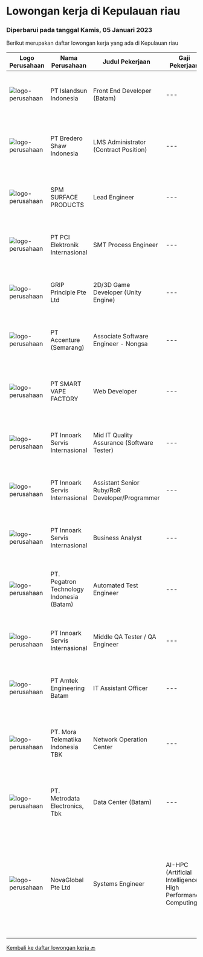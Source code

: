 
  # Lowongan kerja di Kepulauan riau

  ### Diperbarui pada tanggal Kamis, 05 Januari 2023

  Berikut merupakan daftar lowongan kerja yang ada di Kepulauan riau

  |Logo Perusahaan | Nama Perusahaan | Judul Pekerjaan | Gaji Pekerjaan | Lokasi | Deskripsi | Tanggal diunggah | Pranala |
  | -------------- | --------------- | --------------- | --------- | --------- | -------------- | ------- | ----------- |
  |![logo-perusahaan](https://image-service-cdn.seek.com.au/2762f5e4f00294fd3e3bb63801ffa0bedcf19834/ee4dce1061f3f616224767ad58cb2fc751b8d2dc)|PT Islandsun Indonesia|Front End Developer (Batam)|---|Batam|JOB DESC: Merancang front end untuk Applikasi dan web project system dalam aplikasi digital platform Sales &amp; Distribution System yang dibangun...|Selasa, 03 Januari 2023|https://www.jobstreet.co.id/id/job/front-end-developer-batam-4165466?token=0~3b0887ea-3380-4528-8a7f-a78fd7238775&sectionRank=1&jobId=jobstreet-id-job-4165466|
|![logo-perusahaan](https://image-service-cdn.seek.com.au/c4db8532dcefc76f459088ffaa174b147b43d567/ee4dce1061f3f616224767ad58cb2fc751b8d2dc)|PT Bredero Shaw Indonesia|LMS Administrator (Contract Position)|---|Batam|Main Duties &amp; Responsibilities:Responsible for the support, design, development, implementation, delivery, and maintenance of content, assets, and...|Senin, 02 Januari 2023|https://www.jobstreet.co.id/id/job/lms-administrator-contract-position-4163956?token=0~3b0887ea-3380-4528-8a7f-a78fd7238775&sectionRank=2&jobId=jobstreet-id-job-4163956|
|![logo-perusahaan](https://image-service-cdn.seek.com.au/0e19f72c074da8015551c6ec1974974e38574295/ee4dce1061f3f616224767ad58cb2fc751b8d2dc)|SPM SURFACE PRODUCTS|Lead Engineer|---|Batam|Travel to support internal and/or external customer needs. Work non-standard hours in support of rig down situations. Lead continuous improvement of...|Sabtu, 31 Desember 2022|https://www.jobstreet.co.id/id/job/lead-engineer-4154152?token=0~3b0887ea-3380-4528-8a7f-a78fd7238775&sectionRank=3&jobId=jobstreet-id-job-4154152|
|![logo-perusahaan](https://image-service-cdn.seek.com.au/cb5210d92290646f62d4c537f288eeda570f857e/ee4dce1061f3f616224767ad58cb2fc751b8d2dc)|PT PCI Elektronik Internasional|SMT Process Engineer|---|Batam|Qualifications: D3 or Degree in Electronic Familiar with PCBA Product Familiar SMT Process (Minimum 1 year) Able Speak English Able operated computer...|Jumat, 30 Desember 2022|https://www.jobstreet.co.id/id/job/smt-process-engineer-4162050?token=0~3b0887ea-3380-4528-8a7f-a78fd7238775&sectionRank=4&jobId=jobstreet-id-job-4162050|
|![logo-perusahaan](https://image-service-cdn.seek.com.au/126b726d280947124b62777270a5c4f1f8b4d4cb/ee4dce1061f3f616224767ad58cb2fc751b8d2dc)|GRIP Principle Pte Ltd|2D/3D Game Developer (Unity Engine)|---|Batam|THE OPPORTUNITYLooking for a developer to build Mobile RPG (Role-Playing Games) using the Unity framework. Your primary responsibilities will be to...|Sabtu, 31 Desember 2022|https://www.jobstreet.co.id/id/job/2d-3d-game-developer-unity-engine-4153571?token=0~3b0887ea-3380-4528-8a7f-a78fd7238775&sectionRank=5&jobId=jobstreet-id-job-4153571|
|![logo-perusahaan](https://image-service-cdn.seek.com.au/1c2e28fa09a87d89b9dac6106fdc6fa435c484bb/ee4dce1061f3f616224767ad58cb2fc751b8d2dc)|PT Accenture (Semarang)|Associate Software Engineer - Nongsa|---|Batam|About Accenture Accenture is a global professional services company with leading capabilities in digital, cloud, and security. Combining unmatched...|Jumat, 30 Desember 2022|https://www.jobstreet.co.id/id/job/associate-software-engineer-nongsa-4145077?token=0~3b0887ea-3380-4528-8a7f-a78fd7238775&sectionRank=6&jobId=jobstreet-id-job-4145077|
|![logo-perusahaan](https://i.ibb.co/sqvTCh9/112815900-stock-vector-no-image-available-icon-flat-vector.webp)|PT SMART VAPE FACTORY|Web Developer|---|Batam|Membangun sistem atau perangkat lunak sesuai dengan kebutuhan Merancang, membuat, dan memelihara situs website dan aplikasi website yang dimiliki oleh...|Selasa, 27 Desember 2022|https://www.jobstreet.co.id/id/job/web-developer-4158778?token=0~3b0887ea-3380-4528-8a7f-a78fd7238775&sectionRank=7&jobId=jobstreet-id-job-4158778|
|![logo-perusahaan](https://image-service-cdn.seek.com.au/03d5b2909306d41d8d881d2ac7cfb4a0d8a47045/ee4dce1061f3f616224767ad58cb2fc751b8d2dc)|PT Innoark Servis Internasional|Mid IT Quality Assurance (Software Tester)|---|Batam|Execute all testing tasks based on the test scenarios. Build test scenarios based on the business requirements. Build test cases for the agreed test...|Rabu, 28 Desember 2022|https://www.jobstreet.co.id/id/job/mid-it-quality-assurance-software-tester-4142710?token=0~3b0887ea-3380-4528-8a7f-a78fd7238775&sectionRank=8&jobId=jobstreet-id-job-4142710|
|![logo-perusahaan](https://image-service-cdn.seek.com.au/03d5b2909306d41d8d881d2ac7cfb4a0d8a47045/ee4dce1061f3f616224767ad58cb2fc751b8d2dc)|PT Innoark Servis Internasional|Assistant Senior Ruby/RoR Developer/Programmer|---|Bandung|Responsibilities: Working on project-based requirements Providing solution for issues Providing idea to maintain and improve current working system Be...|Rabu, 28 Desember 2022|https://www.jobstreet.co.id/id/job/assistant-senior-ruby-ror-developer-programmer-4142590?token=0~3b0887ea-3380-4528-8a7f-a78fd7238775&sectionRank=9&jobId=jobstreet-id-job-4142590|
|![logo-perusahaan](https://image-service-cdn.seek.com.au/03d5b2909306d41d8d881d2ac7cfb4a0d8a47045/ee4dce1061f3f616224767ad58cb2fc751b8d2dc)|PT Innoark Servis Internasional|Business Analyst|---|Batam|What will you be doing? · Responsible for preparing and developing documentation deliverables for a solution and functional specifications. · Conduct...|Rabu, 28 Desember 2022|https://www.jobstreet.co.id/id/job/business-analyst-4142711?token=0~3b0887ea-3380-4528-8a7f-a78fd7238775&sectionRank=10&jobId=jobstreet-id-job-4142711|
|![logo-perusahaan](https://image-service-cdn.seek.com.au/8e110d7cb83fa68ea3bc930fb9d01173e1112d48/ee4dce1061f3f616224767ad58cb2fc751b8d2dc)|PT. Pegatron Technology Indonesia (Batam)|Automated Test Engineer|---|Batam|Responsibilities: Provide Assistance on NPI Process(Line Setup, Failure Analysis, Develop Test Script etc) Work closely with Production PE to maintain...|Selasa, 20 Desember 2022|https://www.jobstreet.co.id/id/job/automated-test-engineer-4149947?token=0~3b0887ea-3380-4528-8a7f-a78fd7238775&sectionRank=11&jobId=jobstreet-id-job-4149947|
|![logo-perusahaan](https://image-service-cdn.seek.com.au/03d5b2909306d41d8d881d2ac7cfb4a0d8a47045/ee4dce1061f3f616224767ad58cb2fc751b8d2dc)|PT Innoark Servis Internasional|Middle QA Tester / QA Engineer|---|Bandung|What will you be doing?  Developing Test Strategies, Test Plans, and Test Cases  Maintaining and enhancing a QA process and adhering to it Testing,...|Sabtu, 17 Desember 2022|https://www.jobstreet.co.id/id/job/middle-qa-tester-qa-engineer-4136287?token=0~3b0887ea-3380-4528-8a7f-a78fd7238775&sectionRank=12&jobId=jobstreet-id-job-4136287|
|![logo-perusahaan](https://image-service-cdn.seek.com.au/244be99d2b327c5bd37c1807e0169c00b4a6efe7/ee4dce1061f3f616224767ad58cb2fc751b8d2dc)|PT Amtek Engineering Batam|IT Assistant Officer|---|Batam|Responsibilities: To support users for laptop and desktop trouble shooting. Responsible for server performance. Responsible for server patching....|Rabu, 14 Desember 2022|https://www.jobstreet.co.id/id/job/it-assistant-officer-4143556?token=0~3b0887ea-3380-4528-8a7f-a78fd7238775&sectionRank=13&jobId=jobstreet-id-job-4143556|
|![logo-perusahaan](https://image-service-cdn.seek.com.au/feda50e626f346a6559aad1550e5cc3c5b7ea759/ee4dce1061f3f616224767ad58cb2fc751b8d2dc)|PT. Mora Telematika Indonesia TBK|Network Operation Center|---|Bali|Job Desc Handling Network MTI Equipment Performance Manage Preventive maintenance/MTI Network Handling spare part mapping for every area base on...|Rabu, 14 Desember 2022|https://www.jobstreet.co.id/id/job/network-operation-center-4144790?token=0~3b0887ea-3380-4528-8a7f-a78fd7238775&sectionRank=14&jobId=jobstreet-id-job-4144790|
|![logo-perusahaan](https://image-service-cdn.seek.com.au/0d75518309b56a3cff39daa569b0ba02cc7a22f2/ee4dce1061f3f616224767ad58cb2fc751b8d2dc)|PT. Metrodata Electronics, Tbk|Data Center (Batam)|---|Batam|Deskripsi Pekerjaan Monitoring Branch Domisili Batam working 8x7 Eskalasi Gangguan pada All Branch Wan dan Lan Menangani masalah yang berhubungan...|Jumat, 09 Desember 2022|https://www.jobstreet.co.id/id/job/data-center-batam-4139048?token=0~3b0887ea-3380-4528-8a7f-a78fd7238775&sectionRank=15&jobId=jobstreet-id-job-4139048|
|![logo-perusahaan](https://image-service-cdn.seek.com.au/c8d868055fd3afef3e8ff546833bb380ba7f2c1c/ee4dce1061f3f616224767ad58cb2fc751b8d2dc)|NovaGlobal Pte Ltd|Systems Engineer | AI-HPC (Artificial Intelligence-High Performance Computing)|Rp. 1.000-Rp. 1.800|Batam|Job Description: Be involved in complex architectural design and development of AI-HPC infrastructure. Ensures completeness and compatibility of the...|Minggu, 11 Desember 2022|https://www.jobstreet.co.id/id/job/systems-engineer-%7C-ai-hpc-artificial-intelligence-high-performance-computing-10239181/origin/sg?token=0~3b0887ea-3380-4528-8a7f-a78fd7238775&sectionRank=16&jobId=jobstreet-sg-job-10239181|


  [Kembali ke daftar lowongan kerja 🔙](../README.md#daftar-lowongan-kerja)
  
